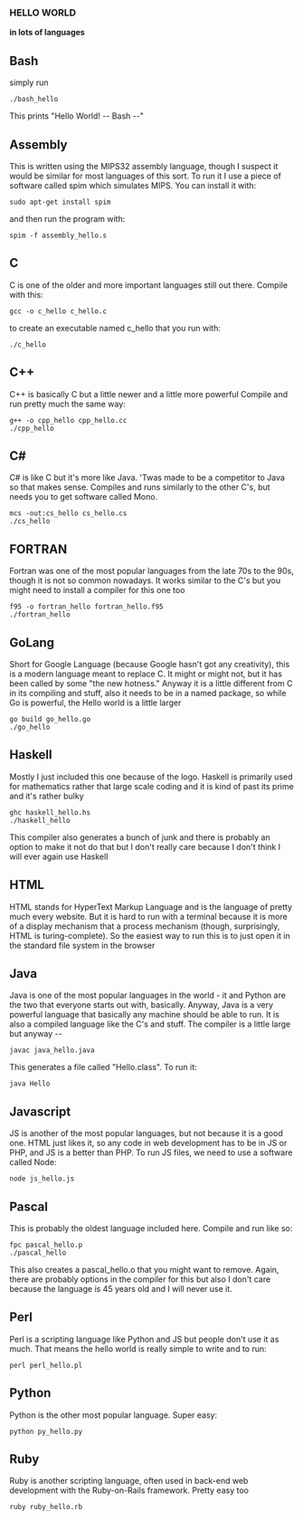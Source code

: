 ### HELLO WORLD ###
**in lots of languages**

Bash
------
simply run

    ./bash_hello

This prints "Hello World! -- Bash --"

Assembly
-----
This is written using the MIPS32 assembly language, though 
I suspect it would be similar for most languages of this sort.
To run it I use a piece of software called spim which simulates
MIPS. You can install it with:

    sudo apt-get install spim

and then run the program with:

    spim -f assembly_hello.s


C
-----
C is one of the older and more important languages still out there.
Compile with this:

    gcc -o c_hello c_hello.c

to create an executable named c_hello that you run with:

    ./c_hello


C++
-----
C++ is basically C but a little newer and a little more powerful
Compile and run pretty much the same way:

    g++ -o cpp_hello cpp_hello.cc
    ./cpp_hello


C#
-----
C# is like C but it's more like Java. 'Twas made to be a competitor to
Java so that makes sense. Compiles and runs similarly to the other C's, 
but needs you to get software called Mono.

    mcs -out:cs_hello cs_hello.cs
    ./cs_hello


FORTRAN
-----
Fortran was one of the most popular languages from the late 70s to the 90s, 
though it is not so common nowadays. It works similar to the C's but you 
might need to install a compiler for this one too

    f95 -o fortran_hello fortran_hello.f95
    ./fortran_hello


GoLang
-----
Short for Google Language (because Google hasn't got any creativity), this is
a modern language meant to replace C. It might or might not, but it has been 
called by some "the new hotness." Anyway it is a little different from C in its
compiling and stuff, also it needs to be in a named package, so while Go is
powerful, the Hello world is a little larger

    go build go_hello.go
    ./go_hello


Haskell
-----
Mostly I just included this one because of the logo. Haskell is primarily
used for mathematics rather that large scale coding and it is kind of past
its prime and it's rather bulky

    ghc haskell_hello.hs
    ./haskell_hello

This compiler also generates a bunch of junk and there is probably an option
to make it not do that but I don't really care because I don't think I will
ever again use Haskell

HTML
-----
HTML stands for HyperText Markup Language and is the language of pretty much 
every website. But it is hard to run with a terminal because it is more of a 
display mechanism that a process mechanism (though, surprisingly, HTML is 
turing-complete). So the easiest way to run this is to just open it in the 
standard file system in the browser

Java
-----
Java is one of the most popular languages in the world - it and Python are the 
two that everyone starts out with, basically. Anyway, Java is a very powerful 
language that basically any machine should be able to run. It is also a compiled
language like the C's and stuff. The compiler is a little large but anyway --

    javac java_hello.java

This generates a file called "Hello.class". To run it:

    java Hello


Javascript
-----
JS is another of the most popular languages, but not because it is a good one.
HTML just likes it, so any code in web development has to be in JS or PHP, and
JS is a better than PHP. To run JS files, we need to use a software called Node:

    node js_hello.js


Pascal
-----
This is probably the oldest language included here. Compile and run like so:

    fpc pascal_hello.p
    ./pascal_hello

This also creates a pascal_hello.o that you might want to remove. Again, there
are probably options in the compiler for this but also I don't care because the 
language is 45 years old and I will never use it.

Perl
-----
Perl is a scripting language like Python and JS but people don't use it as much.
That means the hello world is really simple to write and to run:

    perl perl_hello.pl


Python
-----
Python is the other most popular language. Super easy:

    python py_hello.py


Ruby
-----
Ruby is another scripting language, often used in back-end web development with
the Ruby-on-Rails framework. Pretty easy too

    ruby ruby_hello.rb
    
